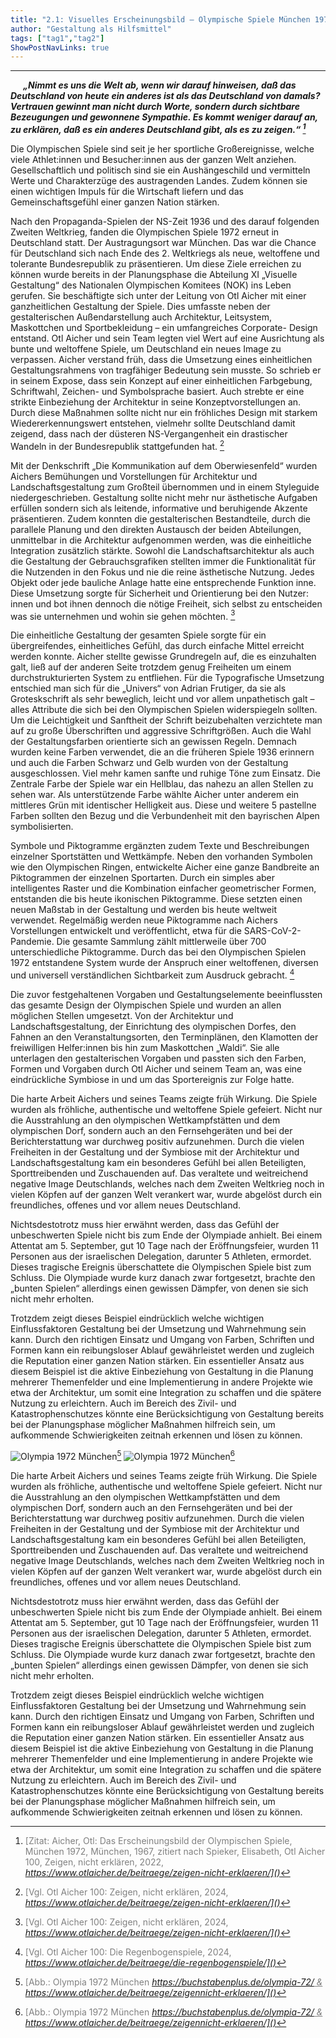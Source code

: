 ```yaml
---
title: "2.1: Visuelles Erscheinungsbild – Olympische Spiele München 1972"
author: "Gestaltung als Hilfsmittel"
tags: ["tag1","tag2"]
ShowPostNavLinks: true
---
```

***
<i><b><div style="text-indent: 20px;">
„Nimmt es uns die Welt ab, wenn wir darauf
hinweisen, daß das Deutschland von
heute ein anderes ist als das Deutschland
von damals? Vertrauen gewinnt man nicht
durch Worte, sondern durch sichtbare
Bezeugungen und gewonnene Sympathie.
Es kommt weniger darauf an, zu erklären,
daß es ein anderes Deutschland gibt, als
es zu zeigen.“ [^1]
</div></i></b>

Die Olympischen Spiele sind seit je her sportliche Großereignisse,
welche viele Athlet:innen und Besucher:innen aus der ganzen
Welt anziehen. Gesellschaftlich und politisch sind sie ein Aushängeschild
und vermitteln Werte und Charakterzüge des austragenden
Landes. Zudem können sie einen wichtigen Impuls für
die Wirtschaft liefern und das Gemeinschaftsgefühl einer ganzen
Nation stärken.

Nach den Propaganda-Spielen der NS-Zeit 1936 und des darauf
folgenden Zweiten Weltkrieg, fanden die Olympischen Spiele 1972
erneut in Deutschland statt. Der Austragungsort war München.
Das war die Chance für Deutschland sich nach Ende des 2. Weltkriegs
als neue, weltoffene und tolerante Bundesrepublik zu
präsentieren. Um diese Ziele erreichen zu können wurde bereits
in der Planungsphase die Abteilung XI „Visuelle Gestaltung“ des
Nationalen Olympischen Komitees (NOK) ins Leben gerufen.
Sie beschäftigte sich unter der Leitung von Otl Aicher mit einer
ganzheitlichen Gestaltung der Spiele. Dies umfasste neben der
gestalterischen Außendarstellung auch Architektur, Leitsystem,
Maskottchen und Sportbekleidung – ein umfangreiches Corporate-
Design entstand. Otl Aicher und sein Team legten viel Wert auf
eine Ausrichtung als bunte und weltoffene Spiele, um Deutschland
ein neues Image zu verpassen. Aicher verstand früh, dass die
Umsetzung eines einheitlichen Gestaltungsrahmens von tragfähiger
Bedeutung sein musste. So schrieb er in seinem Expose, dass
sein Konzept auf einer einheitlichen Farbgebung, Schriftwahl,
Zeichen- und Symbolsprache basiert. Auch strebte er eine strikte
Einbeziehung der Architektur in seine Konzeptvorstellungen an.
Durch diese Maßnahmen sollte nicht nur ein fröhliches Design
mit starkem Wiedererkennungswert entstehen, vielmehr sollte
Deutschland damit zeigend, dass nach der düsteren NS-Vergangenheit
ein drastischer Wandeln in der Bundesrepublik stattgefunden
hat. [^2]

Mit der Denkschrift „Die Kommunikation auf dem Oberwiesenfeld“
wurden Aichers Bemühungen und Vorstellungen für Architektur
und Landschaftsgestaltung zum Großteil übernommen und in
einem Styleguide niedergeschrieben. Gestaltung sollte nicht mehr
nur ästhetische Aufgaben erfüllen sondern sich als leitende,
informative und beruhigende Akzente präsentieren. Zudem
konnten die gestalterischen Bestandteile, durch die parallele
Planung und den direkten Austausch der beiden Abteilungen,
unmittelbar in die Architektur aufgenommen werden, was die
einheitliche Integration zusätzlich stärkte. Sowohl die Landschaftsarchitektur
als auch die Gestaltung der Gebrauchsgrafiken
stellten immer die Funktionalität für die Nutzenden in den Fokus
und nie die reine ästhetische Nutzung. Jedes Objekt oder jede
bauliche Anlage hatte eine entsprechende Funktion inne. Diese
Umsetzung sorgte für Sicherheit und Orientierung bei den Nutzer:
innen und bot ihnen dennoch die nötige Freiheit, sich selbst
zu entscheiden was sie unternehmen und wohin sie gehen
möchten. [^2]

Die einheitliche Gestaltung der gesamten Spiele sorgte für ein
übergreifendes, einheitliches Gefühl, das durch einfache Mittel
erreicht werden konnte. Aicher stellte gewisse Grundregeln auf,
die es einzuhalten galt, ließ auf der anderen Seite trotzdem genug
Freiheiten um einem durchstrukturierten System zu entfliehen.
Für die Typografische Umsetzung entschied man sich für die
„Univers“ von Adrian Frutiger, da sie als Groteskschrift als sehr
beweglich, leicht und vor allem unpathetisch galt – alles Attribute
die sich bei den Olympischen Spielen widerspiegeln sollten. Um die
Leichtigkeit und Sanftheit der Schrift beizubehalten verzichtete
man auf zu große Überschriften und aggressive Schriftgrößen.
Auch die Wahl der Gestaltungsfarben orientierte sich an gewissen
Regeln. Demnach wurden keine Farben verwendet, die an die
früheren Spiele 1936 erinnern und auch die Farben Schwarz und
Gelb wurden von der Gestaltung ausgeschlossen. Viel mehr kamen
sanfte und ruhige Töne zum Einsatz. Die Zentrale Farbe der Spiele
war ein Hellblau, das nahezu an allen Stellen zu sehen war. Als
unterstützende Farbe wählte Aicher unter anderem ein mittleres
Grün mit identischer Helligkeit aus. Diese und weitere 5 pastellne
Farben sollten den Bezug und die Verbundenheit mit den bayrischen
Alpen symbolisierten.

Symbole und Piktogramme ergänzten zudem Texte und Beschreibungen
einzelner Sportstätten und Wettkämpfe. Neben den
vorhanden Symbolen wie den Olympischen Ringen, entwickelte
Aicher eine ganze Bandbreite an Piktogrammen der einzelnen
Sportarten. Durch ein simples aber intelligentes Raster und die
Kombination einfacher geometrischer Formen, entstanden die
bis heute ikonischen Piktogramme. Diese setzten einen neuen
Maßstab in der Gestaltung und werden bis heute weltweit verwendet.
Regelmäßig werden neue Piktogramme nach Aichers
Vorstellungen entwickelt und veröffentlicht, etwa für die
SARS-CoV-2-Pandemie. Die gesamte Sammlung zählt mittlerweile
über 700 unterschiedliche Piktogramme. Durch das bei den
Olympischen Spielen 1972 entstandene System wurde der Anspruch
einer weltoffenen, diversen und universell verständlichen Sichtbarkeit
zum Ausdruck gebracht. [^3]

Die zuvor festgehaltenen Vorgaben und Gestaltungselemente
beeinflussten das gesamte Design der Olympischen Spiele und
wurden an allen möglichen Stellen umgesetzt. Von der Architektur
und Landschaftsgestaltung, der Einrichtung des olympischen
Dorfes, den Fahnen an den Veranstaltungsorten, den Terminplänen,
den Klamotten der freiwilligen Helfer:innen bis hin zum Maskottchen
„Waldi“. Sie alle unterlagen den gestalterischen Vorgaben und
passten sich den Farben, Formen und Vorgaben durch Otl Aicher
und seinem Team an, was eine eindrückliche Symbiose in und um
das Sportereignis zur Folge hatte.

Die harte Arbeit Aichers und seines Teams zeigte früh Wirkung.
Die Spiele wurden als fröhliche, authentische und weltoffene
Spiele gefeiert. Nicht nur die Ausstrahlung an den olympischen
Wettkampfstätten und dem olympischen Dorf, sondern auch an
den Fernsehgeräten und bei der Berichterstattung war durchweg
positiv aufzunehmen. Durch die vielen Freiheiten in der Gestaltung
und der Symbiose mit der Architektur und Landschaftsgestaltung
kam ein besonderes Gefühl bei allen Beteiligten,
Sporttreibenden und Zuschauenden auf. Das veraltete und
weitreichend negative Image Deutschlands, welches nach dem
Zweiten Weltkrieg noch in vielen Köpfen auf der ganzen Welt
verankert war, wurde abgelöst durch ein freundliches, offenes
und vor allem neues Deutschland.

Nichtsdestotrotz muss hier erwähnt werden, dass das Gefühl
der unbeschwerten Spiele nicht bis zum Ende der Olympiade
anhielt. Bei einem Attentat am 5. September, gut 10 Tage nach
der Eröffnungsfeier, wurden 11 Personen aus der israelischen
Delegation, darunter 5 Athleten, ermordet. Dieses tragische
Ereignis überschattete die Olympischen Spiele bist zum Schluss.
Die Olympiade wurde kurz danach zwar fortgesetzt, brachte den
„bunten Spielen“ allerdings einen gewissen Dämpfer, von denen
sie sich nicht mehr erholten.

Trotzdem zeigt dieses Beispiel eindrücklich welche wichtigen
Einflussfaktoren Gestaltung bei der Umsetzung und Wahrnehmung
sein kann. Durch den richtigen Einsatz und Umgang von
Farben, Schriften und Formen kann ein reibungsloser Ablauf
gewährleistet werden und zugleich die Reputation einer ganzen
Nation stärken. Ein essentieller Ansatz aus diesem Beispiel ist
die aktive Einbeziehung von Gestaltung in die Planung mehrerer
Themenfelder und eine Implementierung in andere Projekte wie
etwa der Architektur, um somit eine Integration zu schaffen
und die spätere Nutzung zu erleichtern. Auch im Bereich des
Zivil- und Katastrophenschutzes könnte eine Berücksichtigung von
Gestaltung bereits bei der Planungsphase möglicher Maßnahmen
hilfreich sein, um aufkommende Schwierigkeiten zeitnah erkennen
und lösen zu können.

![Olympia 1972 München](Bild11_Olympia.jpg)[^4]
![Olympia 1972 München](Bild11b_Olympia.jpg)[^4]

Die harte Arbeit Aichers und seines Teams zeigte früh Wirkung.
Die Spiele wurden als fröhliche, authentische und weltoffene
Spiele gefeiert. Nicht nur die Ausstrahlung an den olympischen
Wettkampfstätten und dem olympischen Dorf, sondern auch an
den Fernsehgeräten und bei der Berichterstattung war durchweg
positiv aufzunehmen. Durch die vielen Freiheiten in der Gestaltung
und der Symbiose mit der Architektur und Landschaftsgestaltung
kam ein besonderes Gefühl bei allen Beteiligten,
Sporttreibenden und Zuschauenden auf. Das veraltete und
weitreichend negative Image Deutschlands, welches nach dem
Zweiten Weltkrieg noch in vielen Köpfen auf der ganzen Welt
verankert war, wurde abgelöst durch ein freundliches, offenes
und vor allem neues Deutschland.

Nichtsdestotrotz muss hier erwähnt werden, dass das Gefühl
der unbeschwerten Spiele nicht bis zum Ende der Olympiade
anhielt. Bei einem Attentat am 5. September, gut 10 Tage nach
der Eröffnungsfeier, wurden 11 Personen aus der israelischen
Delegation, darunter 5 Athleten, ermordet. Dieses tragische
Ereignis überschattete die Olympischen Spiele bist zum Schluss.
Die Olympiade wurde kurz danach zwar fortgesetzt, brachte den
„bunten Spielen“ allerdings einen gewissen Dämpfer, von denen
sie sich nicht mehr erholten.

Trotzdem zeigt dieses Beispiel eindrücklich welche wichtigen
Einflussfaktoren Gestaltung bei der Umsetzung und Wahrnehmung
sein kann. Durch den richtigen Einsatz und Umgang von
Farben, Schriften und Formen kann ein reibungsloser Ablauf
gewährleistet werden und zugleich die Reputation einer ganzen
Nation stärken. Ein essentieller Ansatz aus diesem Beispiel ist
die aktive Einbeziehung von Gestaltung in die Planung mehrerer
Themenfelder und eine Implementierung in andere Projekte wie
etwa der Architektur, um somit eine Integration zu schaffen
und die spätere Nutzung zu erleichtern. Auch im Bereich des
Zivil- und Katastrophenschutzes könnte eine Berücksichtigung von
Gestaltung bereits bei der Planungsphase möglicher Maßnahmen
hilfreich sein, um aufkommende Schwierigkeiten zeitnah erkennen
und lösen zu können.



[^1]: <font color="grey">[Zitat: Aicher, Otl: Das Erscheinungsbild der Olympischen Spiele, München 1972, München, 1967, zitiert nach Spieker,
Elisabeth, Otl Aicher 100, Zeigen, nicht erklären, 2022, <i> <u> https://www.otlaicher.de/beitraege/zeigen-nicht-erklaeren/]()</font></u></i>
[^2]: <font color="grey">[Vgl. Otl Aicher 100: Zeigen, nicht erklären, 2024, <i> <u> https://www.otlaicher.de/beitraege/zeigen-nicht-erklaeren/]()</font></u></i>
[^3]: <font color="grey">[Vgl. Otl Aicher 100: Die Regenbogenspiele, 2024, <i> <u> https://www.otlaicher.de/beitraege/die-regenbogenspiele/]()</font></u></i>
[^4]: <font color="grey">[Abb.: Olympia 1972 München <i> <u> https://buchstabenplus.de/olympia-72/ & https://www.otlaicher.de/beitraege/zeigennicht-erklaeren/]()</font></u></i>


[^2]: <font color="grey">[Abb.1: Quelle <i> <u> Link]()</font></u></i>